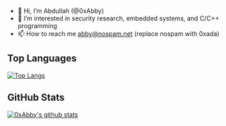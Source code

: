- 👋 Hi, I’m Abdullah (@0xAbby)
- 👀 I’m interested in security research, embedded systems, and C/C++ programming
- 📫 How to reach me abby@nospam.net (replace nospam with 0xada)



## **Top Languages**
[![Top Langs](https://github-readme-stats.vercel.app/api/top-langs/?username=0xAbby&layout=compact&hide=CMake,html,Assembly,Batchfile,XS,css,JavaScript&theme=react&hide_border=false)](https://github.com/0xAbby/)

## **GitHub Stats** 
[![0xAbby's github stats](https://github-readme-stats.vercel.app/api?username=0xAbby&theme=react&count_private=true&hide_border=false)](https://github.com/0xAbby)
